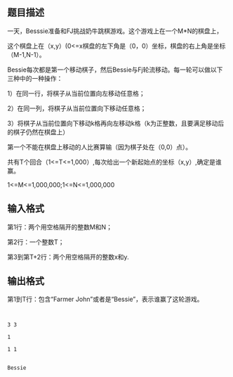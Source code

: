 ## 题目描述

<div>
 一天，Besssie准备和FJ挑战奶牛跳棋游戏。这个游戏上在一个M*N的棋盘上，
</div>
<div>
 这个棋盘上在（x,y）(0<=x棋盘的左下角是（0，0）坐标，棋盘的右上角是坐标（M-1,N-1）。
</div>
<div>
 Bessie每次都是第一个移动棋子，然后Bessie与Fj轮流移动。每一轮可以做以下三种中的一种操作：
</div>
<div>
 1）在同一行，将棋子从当前位置向左移动任意格；
</div>
<div>
 2）在同一列，将棋子从当前位置向下移动任意格；
</div>
<div>
 3）将棋子从当前位置向下移动k格再向左移动k格（k为正整数，且要满足移动后的棋子仍然在棋盘上）
</div>
<div>
 第一个不能在棋盘上移动的人比赛算输（因为棋子处在（0,0）点）。
</div>
<div>
 共有T个回合（1<=T<=1,000）,每次给出一个新起始点的坐标（x,y）,确定是谁赢。
</div>
<div>
 1<=M<=1,000,000;1<=N<=1,000,000
</div>
<p></p>

## 输入格式

<div>
 第1行：两个用空格隔开的整数M和N；  
</div>
<div>
 第2行：一个整数T；  
</div>
<div>
 第3到第T+2行：两个用空格隔开的整数x和y. 
</div>
<p align="left"></p>

## 输出格式

<p align="left">第1到T行：包含“Farmer John”或者是“Bessie”，表示谁赢了这轮游戏。</p>
<p><font size="3" face="Times New Roman"> </font></p>
<p></p>
<pre></pre>

```input1
3 3
1
1 1
```
```output1
Bessie
```

